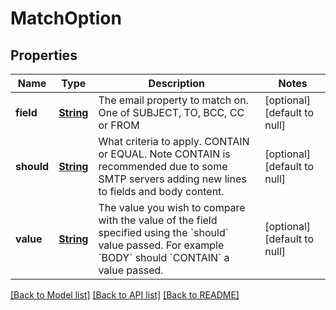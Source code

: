 # MatchOption
## Properties

Name | Type | Description | Notes
------------ | ------------- | ------------- | -------------
**field** | [**String**](string.md) | The email property to match on. One of SUBJECT, TO, BCC, CC or FROM | [optional] [default to null]
**should** | [**String**](string.md) | What criteria to apply. CONTAIN or EQUAL. Note CONTAIN is recommended due to some SMTP servers adding new lines to fields and body content. | [optional] [default to null]
**value** | [**String**](string.md) | The value you wish to compare with the value of the field specified using the &#x60;should&#x60; value passed. For example &#x60;BODY&#x60; should &#x60;CONTAIN&#x60; a value passed. | [optional] [default to null]

[[Back to Model list]](../README.md#documentation-for-models) [[Back to API list]](../README.md#documentation-for-api-endpoints) [[Back to README]](../README.md)

